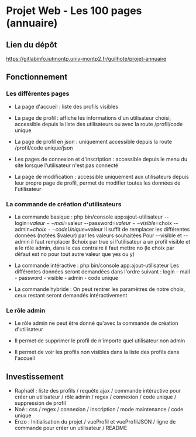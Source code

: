 # Projet Web - Les 100 pages (annuaire)



## Lien du dépôt

https://gitlabinfo.iutmontp.univ-montp2.fr/guilhote/projet-annuaire

## Fonctionnement

### Les différentes pages 

- La page d'accueil : liste des profils visibles 

- La page de profil : affiche les informations d'un utilisateur choisi, accessible depuis la liste des utilisateurs ou avec la route /profil/code unique 

- La page de profil en json : uniquement accessible depuis la route /profil/code unique/json

- Les pages de connexion et d'inscription : accessible depuis le menu du site lorsque l'utilisateur n'est pas connecté

- La page de modification : accessible uniquement aux utilisateurs depuis leur propre page de profil, permet de modifier toutes les données de l'utilisateur

### La commande de création d'utilisateurs

- La commande basique : php bin/console app:ajout-utilisateur --login=$valeur --mail=$valeur --password=$valeur --visible=$choix --admin=$choix --codeUnique=$valeur
Il suffit de remplacer les différentes données (notées $valeur) par les valeurs souhaitées 
Pour --visible et --admin il faut remplacer $choix par true si l'utilisateur a un profil visible et a le rôle admin, dans le cas contraire il faut mettre no (le choix par défaut est no pour tout autre valeur que yes ou y)

- La commande intéractive : php bin/console app:ajout-utilisateur
Les différentes données seront demandées dans l'ordre suivant : login - mail - password - visible - admin - code unique 

- La commande hybride : On peut rentrer les paramètres de notre choix, ceux restant seront demandés intéractivement 

### Le rôle admin 

- Le rôle admin ne peut être donné qu'avec la commande de création d'utilisateur

- Il permet de supprimer le profil de n'importe quel utilisateur non admin 

- Il permet de voir les profils non visibles dans la liste des profils dans l'accueil

## Investissement

- Raphaël : liste des profils / requête ajax / commande intéractive pour créer un utilisateur / rôle admin / regex / connexion / code unique / suppression de profil
- Noé : css / regex / connexion / inscription / mode maintenance / code unique 
- Enzo : Initialisation du projet / vueProfil et vueProfilJSON / ligne de commande pour créer un utilisateur / README
